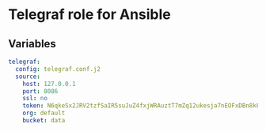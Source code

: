 # Telegraf role for Ansible

## Variables

```yaml
telegraf:
  config: telegraf.conf.j2
  source:
    host: 127.0.0.1
    port: 8086
    ssl: no
    token: N6qkeSx2JRV2tzfSaIR5suJuZ4fxjWRAuztT7mZq12ukesja7nEOFxDBn8kFajPah9Gth8WHxXk3eqZ8J45oYQ==
    org: default
    bucket: data
```
